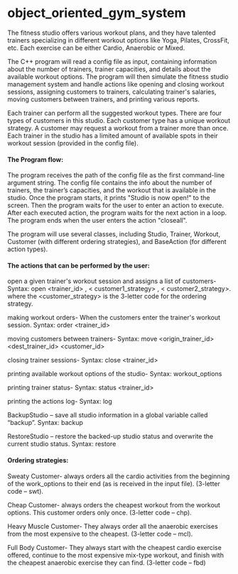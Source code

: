 # object_oriented_gym_system
The fitness studio offers various workout plans, and they have talented trainers specializing in different workout options like Yoga, Pilates, CrossFit, etc. Each exercise can be either Cardio, Anaerobic or Mixed.

The C++ program will read a config file as input, containing information about the number of trainers, trainer capacities, and details about the available workout options. The program will then simulate the fitness studio management system and handle actions like opening and closing workout sessions, assigning customers to trainers, calculating trainer's salaries, moving customers between trainers, and printing various reports.

Each trainer can perform all the suggested workout types. There are four types of customers in this studio. Each customer type has a unique workout strategy. A customer may request a workout from a trainer more than once. Each trainer in the studio has a limited amount of available spots in their workout session (provided in the config file).

#### The Program flow:
The program receives the path of the config file as the first command-line argument string. The config file contains the info about the number of trainers, the trainer’s capacities, and the workout that is available in the studio. Once the program starts, it prints "Studio is now open!" to the screen. Then the program waits for the user to enter an action to execute. After each executed action, the program waits for the next action in a loop. The program ends when the user enters the action "closeall".

The program will use several classes, including Studio, Trainer, Workout, Customer (with different ordering strategies), and BaseAction (for different action types). 
#### The actions that can be performed by the user:
open a given trainer's workout session and assigns a list of customers- Syntax: open <trainer_id> <customer1>, < customer1_strategy> <customer2>, < customer2_strategy>. where the <customer_strategy>  is the 3-letter code for the ordering strategy.

making workout orders- When the customers enter the trainer's workout session. Syntax: order <trainer_id>

moving customers between trainers- Syntax: move <origin_trainer_id> <dest_trainer_id> <customer_id>

closing trainer sessions- Syntax: close <trainer_id>

printing available workout options of the studio- Syntax: workout_options

printing trainer status- Syntax: status <trainer_id>

printing the actions log- Syntax: log

BackupStudio – save all studio information in a global variable called “backup”. Syntax: backup

RestoreStudio – restore the backed-up studio status and overwrite the current studio status. Syntax: restore

#### Ordering strategies:
Sweaty Customer- always orders all the cardio activities from the beginning of the work_options to their end (as is received in the input file). (3-letter code – swt).

Cheap Customer- always orders the cheapest workout from the workout options. This customer orders only once. (3-letter code – chp).

Heavy Muscle Customer- They always order all the anaerobic exercises from the most expensive to the cheapest. (3-letter code – mcl).

Full Body Customer- They always start with the cheapest cardio exercise offered, continue to the most expensive mix-type workout, and finish with the cheapest anaerobic exercise they can find. (3-letter code – fbd)


